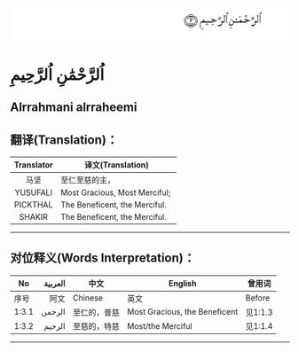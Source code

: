 ![001:003](images/001_003.gif)

# اُلرَّحْمَٰنِ اُلرَّحِيمِ

## Alrrahmani alrraheemi

## 翻译(Translation)：

|Translator | 译文(Translation)|
|:---:|---|
|马坚  |	至仁至慈的主，|
|YUSUFALI  |	Most Gracious, Most Merciful; |
|PICKTHAL  |	The Beneficent, the Merciful. |
|SHAKIR  |	The Beneficent, the Merciful.|

---

## 对位释义(Words Interpretation)：
|No | العربية | 中文 | English | 曾用词|
|---|---:|---|---|---|
|序号|阿文|Chinese|英文|Before|
|1:3.1 | الرحمن | 至仁的，普慈 | Most Gracious, the Beneficent | 见1:1.3|
|1:3.2 | الرحيم | 至慈的，特慈 | Most/the Merciful | 见1:1.4|

---
